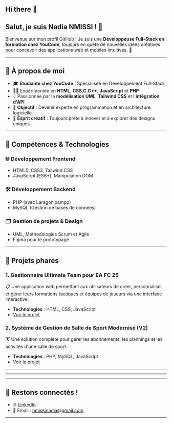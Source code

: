 ## Hi there 👋

## Salut, je suis Nadia NMISSI ! 👋

Bienvenue sur mon profil GitHub ! Je suis une **Développeuse Full-Stack en formation chez YouCode**, toujours en quête de nouvelles idées créatives pour concevoir des applications web et mobiles intuitives. 🚀

---

## 🌟 À propos de moi
- 🎓 **Étudiante chez YouCode** | Spécialisée en Développement Full-Stack
- 🧑‍💻 Expérimentée en **HTML**, **CSS**,**C**,**C++**, **JavaScript** et **PHP**
- 💡 Passionnée par la **modélisation UML**, **Tailwind CSS** et l'**intégration d'API**
- 🎯 **Objectif** : Devenir experte en programmation et en architecture logicielle
- 🎨 **Esprit créatif** : Toujours prête à innover et à explorer des designs uniques

---

## 🔨 Compétences & Technologies

### 🌐 Développement Frontend
- HTML5, CSS3, Tailwind CSS
- JavaScript (ES6+), Manipulation DOM

### 🛠 Développement Backend
- PHP (avec Laragon,xampp)
- MySQL (Gestion de bases de données)

### 🗂 Gestion de projets & Design
- UML, Méthodologies Scrum et Agile
- Figma pour le prototypage

---

## 📌 Projets phares

### 1. **Gestionnaire Ultimate Team pour EA FC 25**  
📋 Une application web permettant aux utilisateurs de créer, personnaliser et gérer leurs formations tactiques et équipes de joueurs via une interface interactive.
- **Technologies** : HTML, CSS, JavaScript
- [Voir le projet](https://github.com/nmissi-nadia/ultimate-team-manager)

### 2. **Système de Gestion de Salle de Sport Modernisé (V2)**  
🏋️ Une solution complète pour gérer les abonnements, les plannings et les activités d'une salle de sport.
- **Technologies** : PHP, MySQL, JavaScript
- [Voir le projet](https://github.com/nmissi-nadia/ENERGYM)

---

<!--## 🎨 Mon Portfolio
Découvrez mes créations et projets : [Site Portfolio](#)
-->
---

<!--## 📊 Statistiques GitHub
![Statistiques GitHub de Nadia](https://github-readme-stats.vercel.app/api?username=NadiaDupont&show_icons=true&theme=radical)
-->
---

## 💌 Restons connectés !
- 🌐 [LinkedIn](https://www.linkedin.com/in/nadia-nmissi-9bb00619a)
- 📧 Email : [nmissinadia@gmail.com](mailto:nmissinadia@gmail.com)

---

<!-- ### 🎉 Fun Fact
J'adore les **jeux vidéo** et je m'en inspire souvent pour mes projets, en mêlant créativité et technologie pour offrir des expériences utilisateurs immersives !
-->
